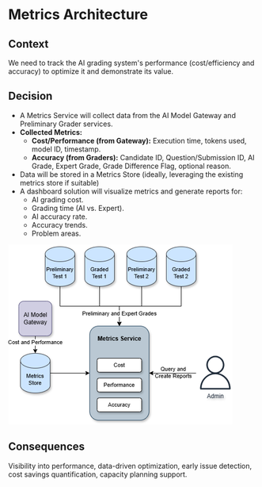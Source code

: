 # Metrics Architecture

## Context

We need to track the AI grading system's performance (cost/efficiency and accuracy) to optimize it and demonstrate its value.

## Decision

- A Metrics Service will collect data from the AI Model Gateway and Preliminary Grader services.
- **Collected Metrics:**
    - **Cost/Performance (from Gateway):** Execution time, tokens used, model ID, timestamp.
    - **Accuracy (from Graders):** Candidate ID, Question/Submission ID, AI Grade, Expert Grade, Grade Difference Flag, optional reason.
- Data will be stored in a Metrics Store (ideally, leveraging the existing metrics store if suitable)
- A dashboard solution will visualize metrics and generate reports for:
    - AI grading cost.
    - Grading time (AI vs. Expert).
    - AI accuracy rate.
    - Accuracy trends.
    - Problem areas.

![](../../images/Metrics%20Service.png)

## Consequences

Visibility into performance, data-driven optimization, early issue detection, cost savings quantification, capacity planning support.
